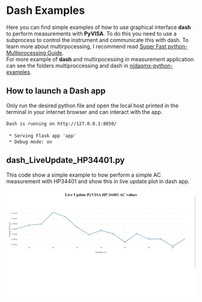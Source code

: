 # Dash Examples

Here you can find simple examples of how to use graphical interface **dash** to perform measurements with **PyVISA**. To do this you need to use a subprocess to control the instrument and communicate this with dash. To learn more about multirpocessing, I recommend read [Super Fast python-Multiprocessing Guide](https://superfastpython.com/multiprocessing-in-python/).   
For more example of **dash**  and multirpocessing in measurement application can see the folders multiproccessing and dash in [nidaqmx-python-examples](https://github.com/juliancabaleiro/nidaqmx-python-examples/tree/main/examples).

## How to launch a Dash app

Only run the desired python file and open the local host printed in the terminal in your internet browser and can interact with the app.  
```
Dash is running on http://127.0.0.1:8050/

 * Serving Flask app 'app'
 * Debug mode: on
```

## dash_LiveUpdate_HP34401.py

This code show a simple example to how perform a simple AC measurement with HP34401 and show this in live update plot in dash app.

![Alt Text](https://github.com/juliancabaleiro/pyvisa-examples/blob/main/doc/images/dash_LiveUpdate_HP34401.gif)




